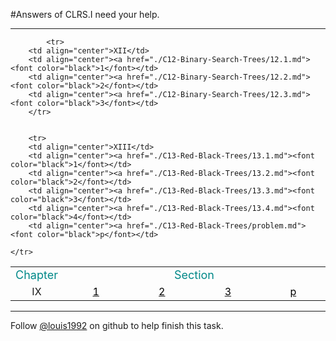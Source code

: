 #Answers of CLRS.I need your help.
***




<table class="table table-bordered table-striped table-condensed">
    <tr>
        <td><font size="4px" color="#0x888888">Chapter</font></td>
		<td align = "center" colspan='20' width = "100%"><font size="4px" color="#0x888888">Section</font></td>
    </tr>
    <tr>
    	<td align="center">IX</td>
		<td align="center"><a href="./C9-Medians-and-Order-Statistics/9.1.md"><font color="black">1</font></td>
		<td align="center"><a href="./C9-Medians-and-Order-Statistics/9.2.md"><font color="black">2</font></td>
		<td align="center"><a href="./C9-Medians-and-Order-Statistics/9.3.md"><font color="black">3</font></td>
		<td align="center"><a href="./C9-Medians-and-Order-Statistics/problem.md"><font color="black">p</font></td>
    </tr>
    
    
            <tr>
    	<td align="center">XII</td>
		<td align="center"><a href="./C12-Binary-Search-Trees/12.1.md"><font color="black">1</font></td>
		<td align="center"><a href="./C12-Binary-Search-Trees/12.2.md"><font color="black">2</font></td>
		<td align="center"><a href="./C12-Binary-Search-Trees/12.3.md"><font color="black">3</font></td>
		</tr>
    
    
        <tr>
    	<td align="center">XIII</td>
		<td align="center"><a href="./C13-Red-Black-Trees/13.1.md"><font color="black">1</font></td>
		<td align="center"><a href="./C13-Red-Black-Trees/13.2.md"><font color="black">2</font></td>
		<td align="center"><a href="./C13-Red-Black-Trees/13.3.md"><font color="black">3</font></td>
		<td align="center"><a href="./C13-Red-Black-Trees/13.4.md"><font color="black">4</font></td>
		<td align="center"><a href="./C13-Red-Black-Trees/problem.md"><font color="black">p</font></td>
		
    </tr>

</table>


***
Follow [@louis1992](https://github.com/gzc) on github to help finish this task.